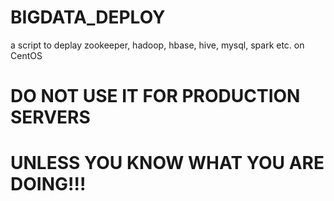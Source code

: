 # BIGDATA_DEPLOY
a script to deplay zookeeper, hadoop, hbase, hive, mysql, spark etc. on CentOS

# DO NOT USE IT FOR PRODUCTION SERVERS
# UNLESS YOU KNOW WHAT YOU ARE DOING!!!

